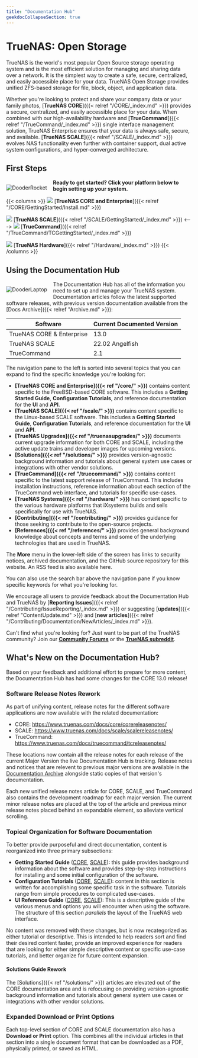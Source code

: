 ```yaml
---
title: "Documentation Hub"
geekdocCollapseSection: true
---
```


# TrueNAS: Open Storage

TrueNAS is the world's most popular Open Source storage operating system and is the most efficient solution for managing and sharing data over a network.
It is the simplest way to create a safe, secure, centralized, and easily accessible place for your data.
TrueNAS Open Storage provides unified ZFS-based storage for file, block, object, and application data.

Whether you're looking to protect and share your company data or your family photos, [**TrueNAS CORE**]({{< relref "/CORE/_index.md" >}}) provides a secure, centralized, and easily accessible place for your data.
When combined with our high-availability hardware and [**TrueCommand**]({{< relref "/TrueCommand/_index.md" >}}) single interface management solution, TrueNAS Enterprise ensures that your data is always safe, secure, and available.
[**TrueNAS SCALE**]({{< relref "/SCALE/_index.md" >}}) evolves NAS functionality even further with container support, dual active system configurations, and hyper-converged architecture.

## First Steps

<div style="float: left;margin-right: 1rem;">

![DooderRocket](/images/DooderRocket.jpg "Blast Off!")

</div>

**Ready to get started? Click your platform below to begin setting up your system.**

{{< columns >}}
![](/favicon/TN-favicon-32x32.png) [**TrueNAS CORE and Enterprise**]({{< relref "/CORE/GettingStarted/Install.md" >}})<br>

![](/favicon/TNScale-favicon-32x32.png) [**TrueNAS SCALE**]({{< relref "/SCALE/GettingStarted/_index.md" >}})
<--->
![](/favicon/TC-favicon-32x32.png) [**TrueCommand**]({{< relref "/TrueCommand/TCGettingStarted/_index.md" >}})<br>

![](/favicon/iXfavicon-32x32.png) [**TrueNAS Hardware**]({{< relref "/Hardware/_index.md" >}})
{{< /columns >}}

## Using the Documentation Hub

<div style="float: left;margin-right: 1rem;">

![DooderLaptop](/images/DooderLaptop.jpg "Let's Go!")

</div>

The Documentation Hub has all of the information you need to set up and manage your TrueNAS system.
Documentation articles follow the latest supported software releases, with previous version documentation available from the [Docs Archive]({{< relref "Archive.md" >}}):

| Software | Current Documented Version |
|----------|-------------------------------|
| TrueNAS CORE & Enterprise | 13.0 |
| TrueNAS SCALE | 22.02 Angelfish |
| TrueCommand | 2.1 |
  
The navigation pane to the left is sorted into several topics that you can expand to find the specific knowledge you're looking for:

* **[TrueNAS CORE and Enterprise]({{< ref "/core/" >}})** contains content specific to the FreeBSD-based CORE software.
  This includes a **Getting Started Guide**, **Configuration Tutorials**, and reference documentation for the **UI** and **API**.
* **[TrueNAS SCALE]({{< ref "/scale/" >}})** contains content specific to the Linux-based SCALE software.
  This includes a **Getting Started Guide**, **Configuration Tutorials**, and reference documentation for the **UI** and **API**.
* **[TrueNAS Upgrades]({{< ref "/truenasupgrades/" >}})** documents current upgrade information for both CORE and SCALE, including the active update trains and developer images for upcoming versions.
* **[Solutions]({{< ref "/solutions/" >}})** provides version-agnostic background information and tutorials about general system use cases or integrations with other vendor solutions.
* **[TrueCommand]({{< ref "/truecommand/" >}})** contains content specific to the latest support release of TrueCommand.
  This includes installation instructions, reference information about each section of the TrueCommand web interface, and tutorials for specific use-cases.
* **[TrueNAS Systems]({{< ref "/hardware/" >}})** has content specific to the various hardware platforms that iXsystems builds and sells specifically for use with TrueNAS.
* **[Contributing]({{< ref "/contributing/" >}})** provides guidance for those seeking to contribute to the open-source projects.
* **[References]({{< ref "/references/" >}})** provides general background knowledge about concepts and terms and some of the underlying technologies that are used in TrueNAS.

The **More** menu in the lower-left side of the screen has links to security notices, archived documentation, and the GitHub source repository for this website.
An RSS feed is also available here.

You can also use the search bar above the navigation pane if you know specific keywords for what you're looking for.

We encourage all users to provide feedback about the Documentation Hub and TrueNAS by [**Reporting Issues**]({{< relref "/Contributing/IssueReporting/_index.md" >}}) or suggesting [**updates**]({{< relref "ContentUpdate.md" >}}) and [**new articles**]({{< relref "/Contributing/Documentation/NewArticles/_index.md" >}}).  

Can't find what you're looking for? Just want to be part of the TrueNAS community? Join our [**Community Forums**](https://www.truenas.com/community/) or the [**TrueNAS subreddit**](https://www.reddit.com/r/truenas/).

## What's New on the Documentation Hub?

Based on your feedback and additional effort to prepare for more content, the Documentation Hub has had some changes for the CORE 13.0 release!

### Software Release Notes Rework

As part of unifying content, release notes for the different software applications are now available with the related documentation:
* CORE: https://www.truenas.com/docs/core/corereleasenotes/
* SCALE: https://www.truenas.com/docs/scale/scalereleasenotes/
* TrueCommand: https://www.truenas.com/docs/truecommand/tcreleasenotes/

These locations now contain all the release notes for each release of the current Major Version the live Documentation Hub is tracking.
Release notes and notices that are relevent to previous major versions are available in the [Documentation Archive](/archive) alongside static copies of that version's documentation.

Each new unified release notes article for CORE, SCALE, and TrueCommand also contains the development roadmap for each major version.
The current minor release notes are placed at the top of the article and previous minor release notes placed behind an expandable element, so alleviate vertical scrolling.

### Topical Organization for Software Documentation

To better provide purposeful and direct documentation, content is reorganized into three primary subsections:
* **Getting Started Guide** ([CORE](/core/gettingstarted/), [SCALE](/scale/gettingstarted/)): this guide provides background information about the software and provides step-by-step instructions for installing and some initial configuration of the software.
* **Configuration Tutorials** ([CORE](/core/coretutorials/), [SCALE](/scale/scaletutorials/)): content in this section is written for accomplishing some specific task in the software.
  Tutorials range from simple procedures to complicated use-cases.
* **UI Reference Guide** ([CORE](/core/uireference/), [SCALE](/scale/scaleuireference/)): This is a descriptive guide of the various menus and options you will encounter when using the software.
  The structure of this section *parallels* the layout of the TrueNAS web interface.

No content was removed with these changes, but is now recategorized as either tutorial or descriptive.
This is intended to help readers sort and find their desired content faster, provide an improved experience for readers that are looking for either simple descriptive content or specific use-case tutorials, and better organize for future content expansion.

#### Solutions Guide Rework

The [Solutions]({{< ref "/solutions/" >}}) articles are elevated out of the CORE documentation area and is refocusing on providing version-agnostic background information and tutorials about general system use cases or integrations with other vendor solutions.

### Expanded Download or Print Options

Each top-level section of CORE and SCALE documentation also has a **Download or Print** option.
This combines all the individual articles in that section into a single document format that can be downloaded as a PDF, physically printed, or saved as HTML.
